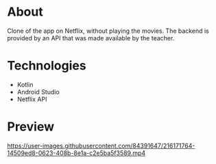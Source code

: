 # About
Clone of the app on Netflix, without playing the movies. The backend is provided by an API that was made available by the teacher.

# Technologies
- Kotlin
- Android Studio
- Netflix API

# Preview


https://user-images.githubusercontent.com/84391647/216171764-14509ed8-0623-408b-8e1a-c2e5ba5f3589.mp4
